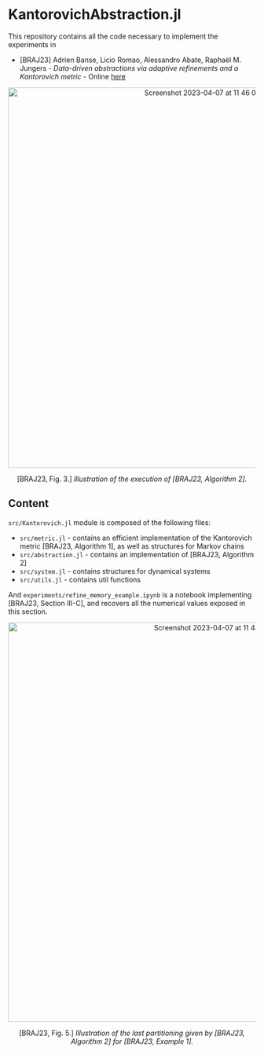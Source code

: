 # KantorovichAbstraction.jl

This repository contains all the code necessary to implement the experiments in 
- [BRAJ23] Adrien Banse, Licio Romao, Alessandro Abate, Raphaël M. Jungers - <em>Data-driven abstractions via adaptive refinements and a Kantorovich metric</em> - Online [here](https://adrienbanse.github.io/assets/pdf/cdc23_extended.pdf)

<p align="center">
  <img width="774" alt="Screenshot 2023-04-07 at 11 46 05" src="https://user-images.githubusercontent.com/45042779/230587083-0f890634-12e6-4857-b3c6-42a1be0512c6.png">  
</p>
<p align="center">[BRAJ23, Fig. 3.] <em>Illustration of the execution of [BRAJ23, Algorithm 2].</em></p>

## Content

<code>src/Kantorovich.jl</code> module is composed of the following files:
- <code>src/metric.jl</code> - contains an efficient implementation of the Kantorovich metric [BRAJ23, Algorithm 1], as well as structures for Markov chains
- <code>src/abstraction.jl</code> - contains an implementation of [BRAJ23, Algorithm 2]
- <code>src/system.jl</code> - contains structures for dynamical systems
- <code>src/utils.jl</code> - contains util functions

And <code>experiments/refine_memory_example.ipynb</code> is a notebook implementing [BRAJ23, Section III-C], and recovers all the numerical values exposed in this section.

<p align="center">
  <img width="813" alt="Screenshot 2023-04-07 at 11 44 55" src="https://user-images.githubusercontent.com/45042779/230586888-60317fbb-629d-4496-b734-44e8f4474ab8.png">
</p>
<p align="center">[BRAJ23, Fig. 5.] <em>Illustration of the last partitioning given by [BRAJ23, Algorithm 2] for [BRAJ23, Example 1].</em></p>
